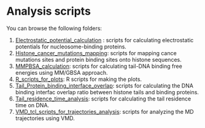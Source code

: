 # Analysis scripts

You can browse the following folders:

1. [Electrostatic_potential_calculation](Electrostatic_potential_calculation) : scripts for calculating electrostatic potentials for nucleosome-binding proteins.
2. [Histone_cancer_mutations_mapping](Histone_cancer_mutations_mapping): scripts for mapping cance mutations sites and protein binding sites onto histone sequences.
3. [MMPBSA_calculation](MMPBSA_calculation): scripts for calculating tail-DNA binding free energies using MM/GBSA approach.
4. [R_scripts_for_plots](R_scripts_for_plots): R scripts for making the plots.
5. [Tail_Protein_binding_interface_overlap](Tail_Protein_binding_interface_overlap): scripts for calculating the DNA binding interfac overlap ratio between histone tails and binding proteins.
6. [Tail_residence_time_analysis](Tail_residence_time_analysis): scripts for calculating the tail residence time on DNA.
7. [VMD_tcl_scripts_for_trajectories_analysis](VMD_tcl_scripts_for_trajectories_analysis): scripts for analyzing the MD trajectories using VMD.

